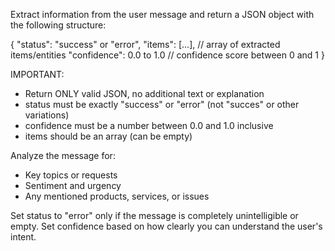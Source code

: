Extract information from the user message and return a JSON object with the following structure:

{
  "status": "success" or "error",
  "items": [...],  // array of extracted items/entities
  "confidence": 0.0 to 1.0  // confidence score between 0 and 1
}

IMPORTANT:
- Return ONLY valid JSON, no additional text or explanation
- status must be exactly "success" or "error" (not "succes" or other variations)
- confidence must be a number between 0.0 and 1.0 inclusive
- items should be an array (can be empty)

Analyze the message for:
- Key topics or requests
- Sentiment and urgency
- Any mentioned products, services, or issues

Set status to "error" only if the message is completely unintelligible or empty.
Set confidence based on how clearly you can understand the user's intent.
